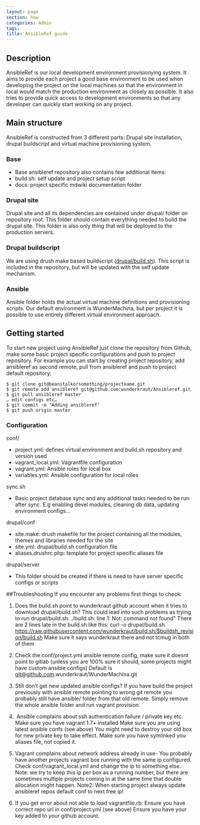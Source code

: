 ```yaml
---
layout: page
section: how
categories: Admin
tags:
title: AnsibleRef guide
---
```


## Description
AnsibleRef is our local development environment provisionying system. It aims to provide each project a good base environment to be used when developing the project on the local machines so that the environment in local would match the production environment as closely as possible. It also tries to provide quick access to development environments so that any developer can quickly start working on any project.

## Main structure
AnsibleRef is constructed from 3 different parts: Drupal site installation, drupal buildscript and virtual machine provisioning system.

### Base
- Base ansibleref repository also contains few additional items:
- build.sh: self update and project setup script
- docs: project specific mdwiki documentation folder

### Drupal site
Drupal site and all its dependencies are contained under drupal/ folder on repository root. This folder should contain everything needed to build the drupal site. This folder is also only thing that will be deployed to the production servers.

### Drupal buildscript
We are using drush make based buildscript ([drupal/build.sh](https://github.com/wunderkraut/build.sh)). This script is included in the repository, but will be updated with the self update mechanism.

### Ansible
Ansible folder holds the actual virtual machine definitions and provisioning scripts. Our default environment is WunderMachina, but per project it is possible to use entirely different virtual environment approach.
 
## Getting started
To start new project using AnsibleRef just clone the repository from Github, make some basic project specific configurations and push to project repository. For example you can start by creating project repository, add ansibleref as second remote, pull from ansibleref and push to project default repository:

```
$ git clone git@beanstalkorsomething/projectname.git
$ git remote add ansibleref git@github.com:wunderkraut/Ansibleref.git
$ git pull ansibleref master
… edit configs etc…
$ git commit -m ‘Adding ansibleref’
$ git push origin master
```

### Configuration
conf/
- project.yml: defines virtual environment and build.sh repository and version used
- vagrant_local.yml: Vagrantfile configuration
- vagrant.yml: Ansible roles for local box
- variables.yml: Ansible configuration for local roles

sync.sh
- Basic project database sync and any additional tasks needed to be run after sync.
E.g enabling devel modules, cleaning db data, updating environment configs…

drupal/conf
- site.make: drush makefile for the project containing all the modules, themes and libraries needed for the site
- site.yml: drupal/build.sh configuration file
- aliases.drushrc.php: template for project specific aliases file

drupal/server
- This folder should be created if there is need to have server specific configs or scripts


##Troubleshooting
If you encounter any problems first things to check:
1. Does the build.sh point to wunderkraut github account when it tries to download drupal/build.sh?
This could lead into such problems as trying to run drupal/build.sh: ./build.sh: line 1: Not: command not found"
There are 2 lines late in the build.sh like this:
curl -o drupal/build.sh https://raw.githubusercontent.com/wunderkraut/build.sh/$buildsh_revision/build.sh
Make sure it says wunderkraut there and not tcmug in both of them

2. Check the conf/project.yml ansible remote config, make sure it doesnt point to gitlab (unless you are 100% sure it should, some projects might have custom ansible configs) Default is git@github.com:wunderkraut/WunderMachina.git 

3. Still don’t get new updated ansible configs? If you have build the project previously with ansible remote pointing to wrong git remote you probably still have ansible/ folder from that old remote. Simply remove the whole ansible folder and run vagrant provision.

4.  Ansible complains about ssh authentication failure / private key etc.
Make sure you have vagrant 1.7+ installed
Make sure you are using latest ansible confs (see above)
You might need to destroy your old box for new private key to take effect.
Make sure you have symlinked you aliases file, not copied it.

5. Vagrant complains about network address already in use-
You probably have another projects vagrant box running with the same ip configured. Check conf/vagrant_local.yml and change the ip to something else.
Note: we try to keep this ip per box as a running number, but there are sometimes multiple projects coming in at the same time that double allocation might happen.
Note2: When starting project always update ansibleref repos default conf to next free ip!

6. If you get error about not able to load vagrantfile.rb:
Ensure you have correct repo url in conf/project.yml (see above)
Ensure you have your key added to your github account.

